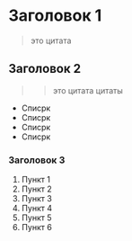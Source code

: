 # Заголовок 1
> это цитата

## Заголовок 2
>> это цитата цитаты
* Списрк
* Списрк
* Списрк
* Списрк

### Заголовок 3
1. Пункт 1
2. Пункт 2
3. Пункт 3
4. Пункт 4
5. Пункт 5
6. Пункт 6